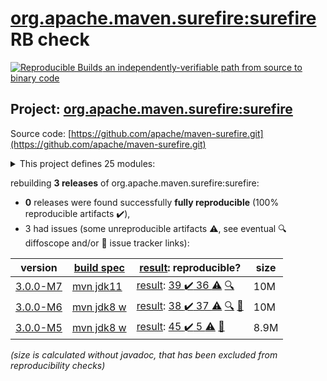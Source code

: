 [org.apache.maven.surefire:surefire](https://search.maven.org/artifact/org.apache.maven.surefire/surefire/) RB check
=======

[![Reproducible Builds](https://reproducible-builds.org/images/logos/rb.svg) an independently-verifiable path from source to binary code](https://reproducible-builds.org/)

## Project: [org.apache.maven.surefire:surefire](https://search.maven.org/artifact/org.apache.maven.surefire/surefire/)

Source code: [https://github.com/apache/maven-surefire.git](https://github.com/apache/maven-surefire.git)

<details><summary>This project defines 25 modules:</summary>

* [org.apache.maven.plugins:maven-failsafe-plugin](https://search.maven.org/artifact/org.apache.maven.plugins/maven-failsafe-plugin/)
* [org.apache.maven.plugins:maven-surefire-plugin](https://search.maven.org/artifact/org.apache.maven.plugins/maven-surefire-plugin/)
* [org.apache.maven.plugins:maven-surefire-report-plugin](https://search.maven.org/artifact/org.apache.maven.plugins/maven-surefire-report-plugin/)
* [org.apache.maven.surefire:common-java5](https://search.maven.org/artifact/org.apache.maven.surefire/common-java5/)
* [org.apache.maven.surefire:common-junit3](https://search.maven.org/artifact/org.apache.maven.surefire/common-junit3/)
* [org.apache.maven.surefire:common-junit4](https://search.maven.org/artifact/org.apache.maven.surefire/common-junit4/)
* [org.apache.maven.surefire:common-junit48](https://search.maven.org/artifact/org.apache.maven.surefire/common-junit48/)
* [org.apache.maven.surefire:maven-surefire-common](https://search.maven.org/artifact/org.apache.maven.surefire/maven-surefire-common/)
* [org.apache.maven.surefire:surefire](https://search.maven.org/artifact/org.apache.maven.surefire/surefire/)
* [org.apache.maven.surefire:surefire-api](https://search.maven.org/artifact/org.apache.maven.surefire/surefire-api/)
* [org.apache.maven.surefire:surefire-booter](https://search.maven.org/artifact/org.apache.maven.surefire/surefire-booter/)
* [org.apache.maven.surefire:surefire-extensions-api](https://search.maven.org/artifact/org.apache.maven.surefire/surefire-extensions-api/)
* [org.apache.maven.surefire:surefire-extensions-spi](https://search.maven.org/artifact/org.apache.maven.surefire/surefire-extensions-spi/)
* [org.apache.maven.surefire:surefire-grouper](https://search.maven.org/artifact/org.apache.maven.surefire/surefire-grouper/)
* [org.apache.maven.surefire:surefire-junit-platform](https://search.maven.org/artifact/org.apache.maven.surefire/surefire-junit-platform/)
* [org.apache.maven.surefire:surefire-junit3](https://search.maven.org/artifact/org.apache.maven.surefire/surefire-junit3/)
* [org.apache.maven.surefire:surefire-junit4](https://search.maven.org/artifact/org.apache.maven.surefire/surefire-junit4/)
* [org.apache.maven.surefire:surefire-junit47](https://search.maven.org/artifact/org.apache.maven.surefire/surefire-junit47/)
* [org.apache.maven.surefire:surefire-logger-api](https://search.maven.org/artifact/org.apache.maven.surefire/surefire-logger-api/)
* [org.apache.maven.surefire:surefire-providers](https://search.maven.org/artifact/org.apache.maven.surefire/surefire-providers/)
* [org.apache.maven.surefire:surefire-report-parser](https://search.maven.org/artifact/org.apache.maven.surefire/surefire-report-parser/)
* [org.apache.maven.surefire:surefire-shadefire](https://search.maven.org/artifact/org.apache.maven.surefire/surefire-shadefire/)
* [org.apache.maven.surefire:surefire-shared-utils](https://search.maven.org/artifact/org.apache.maven.surefire/surefire-shared-utils/)
* [org.apache.maven.surefire:surefire-testng](https://search.maven.org/artifact/org.apache.maven.surefire/surefire-testng/)
* [org.apache.maven.surefire:surefire-testng-utils](https://search.maven.org/artifact/org.apache.maven.surefire/surefire-testng-utils/)
</details>

rebuilding **3 releases** of org.apache.maven.surefire:surefire:
- **0** releases were found successfully **fully reproducible** (100% reproducible artifacts :heavy_check_mark:),
- 3 had issues (some unreproducible artifacts :warning:, see eventual :mag: diffoscope and/or :memo: issue tracker links):

| version | [build spec](/BUILDSPEC.md) | [result](https://reproducible-builds.org/docs/jvm/): reproducible? | size |
| -- | --------- | ------ | -- |
| [3.0.0-M7](https://search.maven.org/artifact/org.apache.maven.surefire/surefire/3.0.0-M7/pom) | [mvn jdk11](surefire-3.0.0-M7.buildspec) | [result](surefire-3.0.0-M7.buildinfo): [39 :heavy_check_mark:  36 :warning:](surefire-3.0.0-M7.buildcompare) [:mag:](surefire-3.0.0-M7.diffoscope) | 10M |
| [3.0.0-M6](https://search.maven.org/artifact/org.apache.maven.surefire/surefire/3.0.0-M6/pom) | [mvn jdk8 w](surefire-3.0.0-M6.buildspec) | [result](surefire-3.0.0-M6.buildinfo): [38 :heavy_check_mark:  37 :warning:](surefire-3.0.0-M6.buildcompare) [:mag:](surefire-3.0.0-M6.diffoscope) [:memo:](https://issues.apache.org/jira/browse/SUREFIRE-1802) | 10M |
| [3.0.0-M5](https://search.maven.org/artifact/org.apache.maven.surefire/surefire/3.0.0-M5/pom) | [mvn jdk8 w](surefire-3.0.0-M5.buildspec) | [result](surefire-shared-utils-3.0.0-M5.buildinfo): [45 :heavy_check_mark:  5 :warning:](surefire-shared-utils-3.0.0-M5.buildcompare) [:memo:](https://issues.apache.org/jira/browse/SUREFIRE-1802) | 8.9M |

<i>(size is calculated without javadoc, that has been excluded from reproducibility checks)</i>
